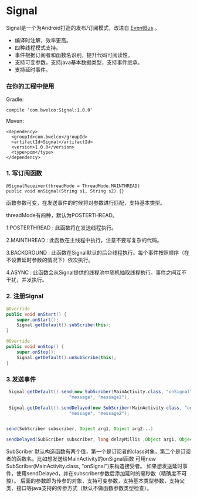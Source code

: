 # Signal

 Signal是一个为Android打造的发布/订阅模式，改进自 [EventBus](https://github.com/greenrobot/EventBus).。

* 编译时注解，效率更高。
* 四种线程模式支持。
* 事件根据订阅者和函数名识别，提升代码可阅读性。
* 支持可变参数，支持java基本数据类型，支持事件继承。
* 支持延时事件。

### 在你的工程中使用

Gradle:
```
compile 'com.bwelco:Signal:1.0.0'

```

Maven:
```
<dependency>
  <groupId>com.bwelco</groupId>
  <artifactId>Signal</artifactId>
  <version>1.0.0</version>
  <type>pom</type>
</dependency>
```

### 1. 写订阅函数
```
@SignalReceiver(threadMode = ThreadMode.MAINTHREAD)
public void onSignal(String s1, String s2) {}
```
函数参数可变，在发送事件的时候将对参数进行匹配，支持基本类型。

threadMode有四种，默认为POSTERTHREAD。

1.POSTERTHREAD : 此函数将在发送线程执行。

2.MAINTHREAD : 此函数在主线程中执行，注意不要写复杂的代码。

3.BACKGROUND : 此函数在Signal默认的后台线程执行。每个事件按照顺序（在不设置延时参数的情况下）依次执行。

4.ASYNC : 此函数会从Signal提供的线程池中随机抽取线程执行。事件之间互不干扰，并发执行。

### 2. 注册Signal
  ```java
@Override
public void onStart() {
      super.onStart();
      Signal.getDefault().subScribe(this);
}

@Override
public void onStop() {
      super.onStop();
      Signal.getDefault().unSubScribe(this);
}
```

### 3.发送事件
```java
 Signal.getDefault().send(new SubScriber(MainActivity.class, "onSignal"),
                        "message", "message2");

 Signal.getDefault().sendDelayed(new SubScriber(MainActivity.class, "onSignal"), 1000,
                        "message", "message2");

```

```java

send(SubScriber subscriber, Object arg1, Object arg2...)

sendDelayed(SubScriber subscriber, long delayMillis ,Object arg1, Object arg2...)

```

SubScriber 默认构造函数有两个值，第一个是订阅者的class对象，第二个是订阅者的函数名。比如想发送给MainActivity的onSignal函数
可用new SubScriber(MainActivity.class, "onSignal")来构造接受者。
如果想发送延时事件，使用sendDelayed，并在subscriber参数后添加延时的毫秒数（精确度不可控）。
后面的参数即为传参的对象，支持可变参数，支持基本类型参数，支持父类、接口等java支持的传参方式（默认不做函数参数类型检查）。

